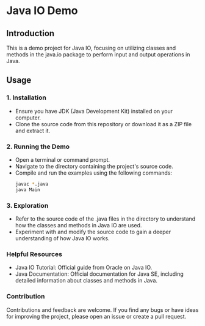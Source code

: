 # Java IO Demo

## Introduction
This is a demo project for Java IO, focusing on utilizing classes and methods in the java.io package to perform input and output operations in Java.

## Usage
### 1. Installation
- Ensure you have JDK (Java Development Kit) installed on your computer.
- Clone the source code from this repository or download it as a ZIP file and extract it.

### 2. Running the Demo
- Open a terminal or command prompt.
- Navigate to the directory containing the project's source code.
- Compile and run the examples using the following commands:
  ```bash
  javac *.java
  java Main
  ```
### 3. Exploration
- Refer to the source code of the .java files in the directory to understand how the classes and methods in Java IO are used.
- Experiment with and modify the source code to gain a deeper understanding of how Java IO works.
### Helpful Resources
- Java IO Tutorial: Official guide from Oracle on Java IO.
- Java Documentation: Official documentation for Java SE, including detailed information about classes and methods in Java.
### Contribution
Contributions and feedback are welcome. If you find any bugs or have ideas for improving the project, please open an issue or create a pull request.
